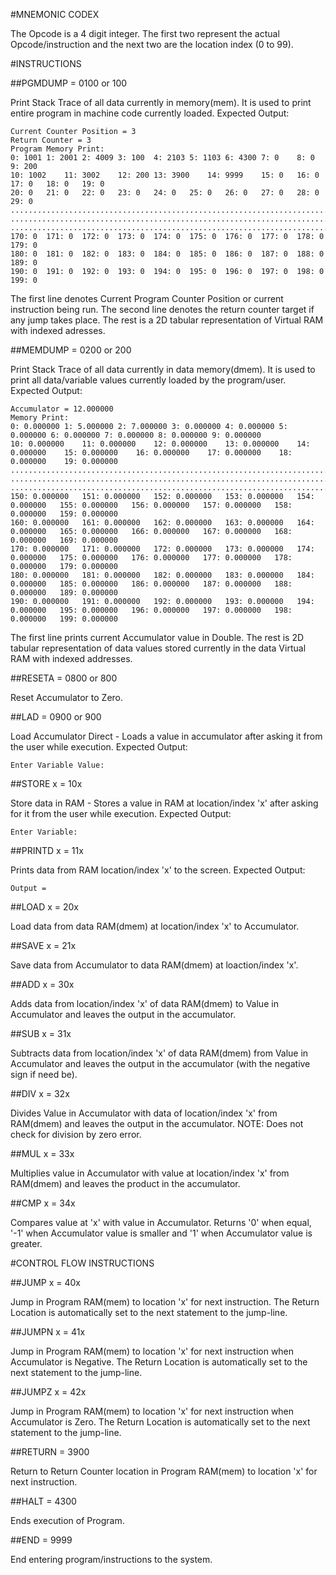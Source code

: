 #MNEMONIC CODEX

The Opcode is a 4 digit integer. The first two represent the actual Opcode/instruction and the next two are the location index (0 to 99).

#INSTRUCTIONS

##PGMDUMP = 0100 or 100

Print Stack Trace of all data currently in memory(mem). It is used to print entire program in machine code currently loaded. Expected Output:

    Current Counter Position = 3
    Return Counter = 3
    Program Memory Print:
    0: 1001	1: 2001	2: 4009	3: 100	4: 2103	5: 1103	6: 4300	7: 0	8: 0	9: 200	
    10: 1002	11: 3002	12: 200	13: 3900	14: 9999	15: 0	16: 0	17: 0	18: 0	19: 0	
    20: 0	21: 0	22: 0	23: 0	24: 0	25: 0	26: 0	27: 0	28: 0	29: 0	
    ..............................................................................
    ..............................................................................
    ..............................................................................
    170: 0	171: 0	172: 0	173: 0	174: 0	175: 0	176: 0	177: 0	178: 0	179: 0	
    180: 0	181: 0	182: 0	183: 0	184: 0	185: 0	186: 0	187: 0	188: 0	189: 0	
    190: 0	191: 0	192: 0	193: 0	194: 0	195: 0	196: 0	197: 0	198: 0	199: 0	

The first line denotes Current Program Counter Position or current instruction being run. The second line denotes the return counter target if any jump takes place. The rest is a 2D tabular representation of Virtual RAM with indexed adresses.

##MEMDUMP = 0200 or 200

Print Stack Trace of all data currently in data memory(dmem). It is used to print all data/variable values currently loaded by the program/user. Expected Output:

    Accumulator = 12.000000
    Memory Print:
    0: 0.000000	1: 5.000000	2: 7.000000	3: 0.000000	4: 0.000000	5: 0.000000	6: 0.000000	7: 0.000000	8: 0.000000	9: 0.000000	
    10: 0.000000	11: 0.000000	12: 0.000000	13: 0.000000	14: 0.000000	15: 0.000000	16: 0.000000	17: 0.000000	18: 0.000000	19: 0.000000	
    .............................................................................................................................................................
    .............................................................................................................................................................
    .............................................................................................................................................................
    150: 0.000000	151: 0.000000	152: 0.000000	153: 0.000000	154: 0.000000	155: 0.000000	156: 0.000000	157: 0.000000	158: 0.000000	159: 0.000000	
    160: 0.000000	161: 0.000000	162: 0.000000	163: 0.000000	164: 0.000000	165: 0.000000	166: 0.000000	167: 0.000000	168: 0.000000	169: 0.000000	
    170: 0.000000	171: 0.000000	172: 0.000000	173: 0.000000	174: 0.000000	175: 0.000000	176: 0.000000	177: 0.000000	178: 0.000000	179: 0.000000	
    180: 0.000000	181: 0.000000	182: 0.000000	183: 0.000000	184: 0.000000	185: 0.000000	186: 0.000000	187: 0.000000	188: 0.000000	189: 0.000000	
    190: 0.000000	191: 0.000000	192: 0.000000	193: 0.000000	194: 0.000000	195: 0.000000	196: 0.000000	197: 0.000000	198: 0.000000	199: 0.000000	

The first line prints current Accumulator value in Double. The rest is 2D tabular representation of data values stored currently in the data Virtual RAM with indexed addresses.

##RESETA = 0800 or 800

Reset Accumulator to Zero.

##LAD = 0900 or 900

Load Accumulator Direct - Loads a value in accumulator after asking it from the user while execution. Expected Output:

    Enter Variable Value: 

##STORE x = 10x

Store data in RAM - Stores a value in RAM at location/index 'x' after asking for it from the user while execution. Expected Output:

    Enter Variable: 

##PRINTD x = 11x

Prints data from RAM location/index 'x' to the screen. Expected Output:

    Output = 

##LOAD x = 20x

Load data from data RAM(dmem) at location/index 'x' to Accumulator.

##SAVE x = 21x

Save data from Accumulator to data RAM(dmem) at loaction/index 'x'.

##ADD x = 30x

Adds data from location/index 'x' of data RAM(dmem) to Value in Accumulator and leaves the output in the accumulator.

##SUB x = 31x

Subtracts data from location/index 'x' of data RAM(dmem) from Value in Accumulator and leaves the output in the accumulator (with the negative sign if need be).

##DIV x = 32x

Divides Value in Accumulator with data of location/index 'x' from RAM(dmem) and leaves the output in the accumulator. NOTE: Does not check for division by zero error.

##MUL x = 33x

Multiplies value in Accumulator with value at location/index 'x' from RAM(dmem) and leaves the product in the accumulator.

##CMP x = 34x

Compares value at 'x' with value in Accumulator. Returns '0' when equal, '-1' when Accumulator value is smaller and '1' when Accumulator value is greater.


#CONTROL FLOW INSTRUCTIONS

##JUMP x = 40x

Jump in Program RAM(mem) to location 'x' for next instruction. The Return Location is automatically set to the next statement to the jump-line.

##JUMPN x = 41x

Jump in Program RAM(mem) to location 'x' for next instruction when Accumulator is Negative. The Return Location is automatically set to the next statement to the jump-line.

##JUMPZ x = 42x

Jump in Program RAM(mem) to location 'x' for next instruction when Accumulator is Zero. The Return Location is automatically set to the next statement to the jump-line.

##RETURN = 3900

Return to Return Counter location in Program RAM(mem) to location 'x' for next instruction.

##HALT = 4300

Ends execution of Program.

##END = 9999

End entering program/instructions to the system. 
